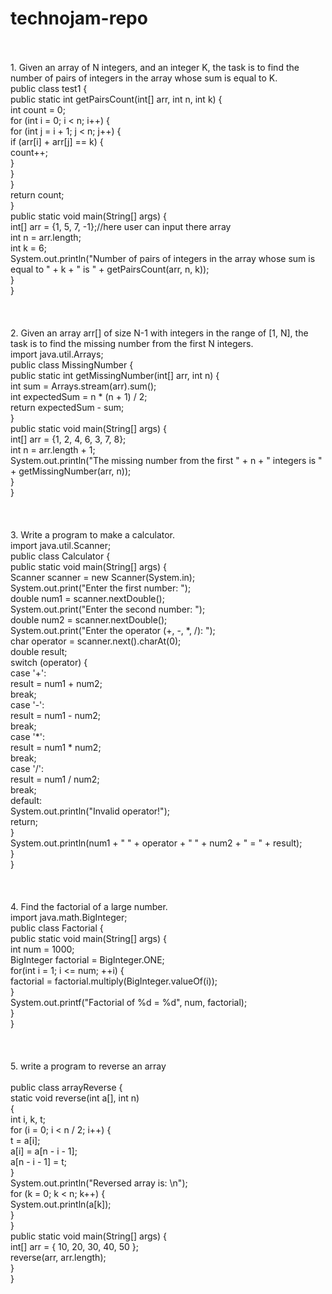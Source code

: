 # technojam-repo
<br>
<br>
1. Given an array of N integers, and an integer K, the task is to find the number of pairs of integers in the array whose sum is equal to K.
<br>
   public class test1 {
   <br>
    public static int getPairsCount(int[] arr, int n, int k) {
   <br>
        int count = 0;
   <br>
        for (int i = 0; i < n; i++) {
                            <br>
            for (int j = i + 1; j < n; j++) {
   <br>
                if (arr[i] + arr[j] == k) {
   <br>
                    count++;
   <br>
                }
   <br>
            }
   <br>
        }
   <br>
        return count;
   <br>
    }
<br>
    public static void main(String[] args) {
              <br>
        int[] arr = {1, 5, 7, -1};//here user can input there array
              <br>
        int n = arr.length;
              <br>
        int k = 6;
              <br>
        System.out.println("Number of pairs of integers in the array whose sum is equal to " + k + " is " + getPairsCount(arr, n, k));
              <br>
    }
              <br>
}
<br>
<br>
<br>
<br>
2. Given an array arr[] of size N-1 with integers in the range of [1, N], the task is to find the missing number from the first N integers.
              <br>
import java.util.Arrays;
<br>
public class MissingNumber {
<br>
    public static int getMissingNumber(int[] arr, int n) {
    <br>
        int sum = Arrays.stream(arr).sum();
        <br>
        int expectedSum = n * (n + 1) / 2;
        <br>
        return expectedSum - sum;
        <br>
    }
    <br>
    public static void main(String[] args) {
    <br>
        int[] arr = {1, 2, 4, 6, 3, 7, 8};
        <br>
        int n = arr.length + 1;
        <br>
        System.out.println("The missing number from the first " + n + " integers is " + getMissingNumber(arr, n));
        <br>
    }
    <br>
}
<br>
<br>
<br>
<br>
3. Write a program to make a calculator.
              <br>
import java.util.Scanner;
              <br>
public class Calculator {
<br>
    public static void main(String[] args) {
    <br>
        Scanner scanner = new Scanner(System.in);
        <br>
        System.out.print("Enter the first number: ");
        <br>
        double num1 = scanner.nextDouble();
        <br>
        System.out.print("Enter the second number: ");
        <br>
        double num2 = scanner.nextDouble();
        <br>
        System.out.print("Enter the operator (+, -, *, /): ");
        <br>
        char operator = scanner.next().charAt(0);
        <br>
        double result;
        <br>
        switch (operator) {
        <br>
            case '+':
            <br>
                result = num1 + num2;
                <br>
                break;
                <br>
            case '-':
            <br>
                result = num1 - num2;
                <br>
                break;
                <br>
            case '*':
            <br>
                result = num1 * num2;
                <br>
                break;
                <br>
            case '/':
            <br>
                result = num1 / num2;
                <br>
                break;
                <br>
            default:
            <br>
                System.out.println("Invalid operator!");
                <br>
                return;
                <br>
        }
        <br>
        System.out.println(num1 + " " + operator + " " + num2 + " = " + result);
        <br>
    }
    <br>
}
<br>
<br>
<br>
<br>
4. Find the factorial of a large number.
<br>
import java.math.BigInteger;
<br>
public class Factorial {
<br>
    public static void main(String[] args) {
    <br>
        int num = 1000;
        <br>
        BigInteger factorial = BigInteger.ONE;
        <br>
        for(int i = 1; i <= num; ++i) {
        <br>
            factorial = factorial.multiply(BigInteger.valueOf(i));
            <br>
        }
        <br>
        System.out.printf("Factorial of %d = %d", num, factorial);
        <br>
    }
    <br>
}
<br>
<br>
<br>
<br>
5. write a program to reverse an array
           <br>
           <br>
public class arrayReverse { 
<br>
    static void reverse(int a[], int n) 
           <br>
    { 
           <br>
        int i, k, t; 
           <br>
        for (i = 0; i < n / 2; i++) { 
           <br>
            t = a[i]; 
           <br>
            a[i] = a[n - i - 1]; 
           <br>
            a[n - i - 1] = t; 
           <br>
        } 
  <br>
        System.out.println("Reversed array is: \n"); 
           <br>
        for (k = 0; k < n; k++) { 
                         <br>
            System.out.println(a[k]);
           <br>
        } 
           <br>
    } 
    <br>
    public static void main(String[] args) 
    { 
    <br>
        int[] arr = { 10, 20, 30, 40, 50 }; 
        <br>
        reverse(arr, arr.length); 
        <br>
    } 
    <br>
}
<br>
<br>
<br>
<br>
